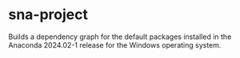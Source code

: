 # sna-project

Builds a dependency graph for the default packages
installed in the Anaconda 2024.02-1 release for the 
Windows operating system.